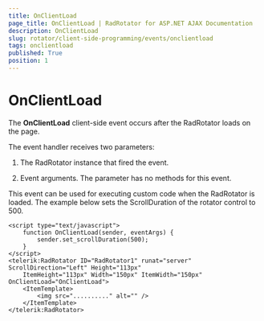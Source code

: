 ```yaml
---
title: OnClientLoad
page_title: OnClientLoad | RadRotator for ASP.NET AJAX Documentation
description: OnClientLoad
slug: rotator/client-side-programming/events/onclientload
tags: onclientload
published: True
position: 1
---
```


# OnClientLoad

The **OnClientLoad** client-side event occurs after the RadRotator loads on the page.

The event handler receives two parameters:

1. The RadRotator instance that fired the event.

1. Event arguments. The parameter has no methods for this event.

This event can be used for executing custom code when the RadRotator is loaded. The example below sets the ScrollDuration of the rotator control to 500.

````ASP.NET
<script type="text/javascript">
	function OnClientLoad(sender, eventArgs) {
		sender.set_scrollDuration(500);
	}
</script>
<telerik:RadRotator ID="RadRotator1" runat="server" ScrollDirection="Left" Height="113px"
	ItemHeight="113px" Width="150px" ItemWidth="150px" OnClientLoad="OnClientLoad">
	<ItemTemplate>
		<img src=".........." alt="" />
	</ItemTemplate>
</telerik:RadRotator>
````


